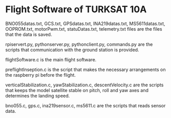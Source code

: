 # Flight Software of TURKSAT 10A

BNO055datas.txt,
GCS.txt,
GPSdatas.txt,
INA219datas.txt,
MS5611datas.txt,
OOPROM.txt,
motorPwm.txt,
statuDatas.txt,
telemetry.txt files are the files that the data is saved.

rpiservert.py,
pythonserver.py,
pythonclient.py,
commands.py are the scripts that communication with the ground station is provided.

flightSoftware.c is the main flight software.

preflightInseption.c is the script that makes the necessary arrangements on the raspberry pi before the flight.

verticalStabilization.c,
yawStabilization.c,
descentVelocity.c are the scripts that keeps the model satellite stable on pitch, roll and yaw axes and determines the landing speed.

bno055.c,
gps.c,
ina219sensor.c,
ms5611.c are the scripts that reads sensor data.

